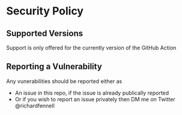 # Security Policy

## Supported Versions

Support is only offered for the currently version of the GitHub Action  

## Reporting a Vulnerability

Any vunerabilities should be reported either as
- An issue in this repo, if the issue is already publically reported
- Or if you wish to report an issue privately then DM me on Twitter @richardfennell 
